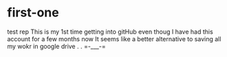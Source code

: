 # first-one
test rep
This is my 1st time getting into gitHub even thoug I have had this account for a few months now
It seems like a better alternative to saving all my wokr in google drive
 .   .
=-___-=
